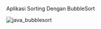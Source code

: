 Aplikasi Sorting Dengan BubbleSort

![java_bubblesort](https://user-images.githubusercontent.com/47927755/137370751-83eefbf5-f512-4ca5-bd7c-7e5dbe925c47.PNG)
